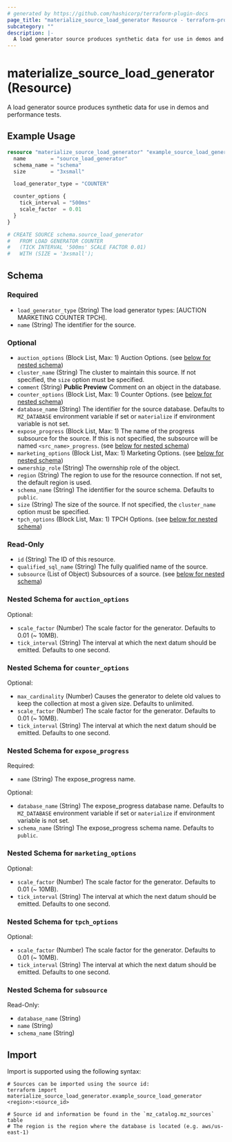 ```yaml
---
# generated by https://github.com/hashicorp/terraform-plugin-docs
page_title: "materialize_source_load_generator Resource - terraform-provider-materialize"
subcategory: ""
description: |-
  A load generator source produces synthetic data for use in demos and performance tests.
---
```


# materialize_source_load_generator (Resource)

A load generator source produces synthetic data for use in demos and performance tests.

## Example Usage

```terraform
resource "materialize_source_load_generator" "example_source_load_generator" {
  name        = "source_load_generator"
  schema_name = "schema"
  size        = "3xsmall"

  load_generator_type = "COUNTER"

  counter_options {
    tick_interval = "500ms"
    scale_factor  = 0.01
  }
}

# CREATE SOURCE schema.source_load_generator
#   FROM LOAD GENERATOR COUNTER
#   (TICK INTERVAL '500ms' SCALE FACTOR 0.01)
#   WITH (SIZE = '3xsmall');
```

<!-- schema generated by tfplugindocs -->
## Schema

### Required

- `load_generator_type` (String) The load generator types: [AUCTION MARKETING COUNTER TPCH].
- `name` (String) The identifier for the source.

### Optional

- `auction_options` (Block List, Max: 1) Auction Options. (see [below for nested schema](#nestedblock--auction_options))
- `cluster_name` (String) The cluster to maintain this source. If not specified, the `size` option must be specified.
- `comment` (String) **Public Preview** Comment on an object in the database.
- `counter_options` (Block List, Max: 1) Counter Options. (see [below for nested schema](#nestedblock--counter_options))
- `database_name` (String) The identifier for the source database. Defaults to `MZ_DATABASE` environment variable if set or `materialize` if environment variable is not set.
- `expose_progress` (Block List, Max: 1) The name of the progress subsource for the source. If this is not specified, the subsource will be named `<src_name>_progress`. (see [below for nested schema](#nestedblock--expose_progress))
- `marketing_options` (Block List, Max: 1) Marketing Options. (see [below for nested schema](#nestedblock--marketing_options))
- `ownership_role` (String) The owernship role of the object.
- `region` (String) The region to use for the resource connection. If not set, the default region is used.
- `schema_name` (String) The identifier for the source schema. Defaults to `public`.
- `size` (String) The size of the source. If not specified, the `cluster_name` option must be specified.
- `tpch_options` (Block List, Max: 1) TPCH Options. (see [below for nested schema](#nestedblock--tpch_options))

### Read-Only

- `id` (String) The ID of this resource.
- `qualified_sql_name` (String) The fully qualified name of the source.
- `subsource` (List of Object) Subsources of a source. (see [below for nested schema](#nestedatt--subsource))

<a id="nestedblock--auction_options"></a>
### Nested Schema for `auction_options`

Optional:

- `scale_factor` (Number) The scale factor for the generator. Defaults to 0.01 (~ 10MB).
- `tick_interval` (String) The interval at which the next datum should be emitted. Defaults to one second.


<a id="nestedblock--counter_options"></a>
### Nested Schema for `counter_options`

Optional:

- `max_cardinality` (Number) Causes the generator to delete old values to keep the collection at most a given size. Defaults to unlimited.
- `scale_factor` (Number) The scale factor for the generator. Defaults to 0.01 (~ 10MB).
- `tick_interval` (String) The interval at which the next datum should be emitted. Defaults to one second.


<a id="nestedblock--expose_progress"></a>
### Nested Schema for `expose_progress`

Required:

- `name` (String) The expose_progress name.

Optional:

- `database_name` (String) The expose_progress database name. Defaults to `MZ_DATABASE` environment variable if set or `materialize` if environment variable is not set.
- `schema_name` (String) The expose_progress schema name. Defaults to `public`.


<a id="nestedblock--marketing_options"></a>
### Nested Schema for `marketing_options`

Optional:

- `scale_factor` (Number) The scale factor for the generator. Defaults to 0.01 (~ 10MB).
- `tick_interval` (String) The interval at which the next datum should be emitted. Defaults to one second.


<a id="nestedblock--tpch_options"></a>
### Nested Schema for `tpch_options`

Optional:

- `scale_factor` (Number) The scale factor for the generator. Defaults to 0.01 (~ 10MB).
- `tick_interval` (String) The interval at which the next datum should be emitted. Defaults to one second.


<a id="nestedatt--subsource"></a>
### Nested Schema for `subsource`

Read-Only:

- `database_name` (String)
- `name` (String)
- `schema_name` (String)

## Import

Import is supported using the following syntax:

```shell
# Sources can be imported using the source id:
terraform import materialize_source_load_generator.example_source_load_generator <region>:<source_id>

# Source id and information be found in the `mz_catalog.mz_sources` table
# The region is the region where the database is located (e.g. aws/us-east-1)
```
